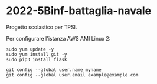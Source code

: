 # 2022-5Binf-battaglia-navale
Progetto scolastico per TPSI.

Per configurare l'istanza AWS AMI Linux 2:
```
sudo yum update -y
sudo yum install git -y
sudo pip3 install flask

git config --global user.name myname
git config --global user.email example@example.com
```
